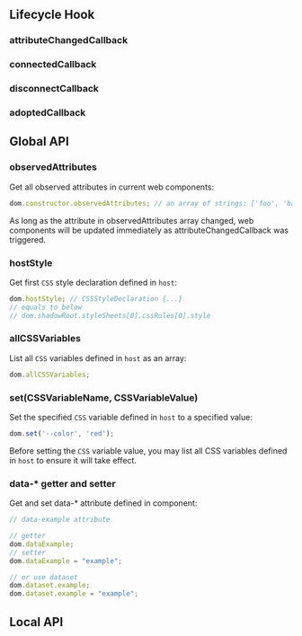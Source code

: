 ## Lifecycle Hook

### attributeChangedCallback

### connectedCallback

### disconnectCallback

### adoptedCallback

## Global API

### observedAttributes

Get all observed attributes in current web components:

```javascript
dom.constructor.observedAttributes; // an array of strings: ['foo', 'bar', 'baz']
```

As long as the attribute in observedAttributes array changed, web components will be updated immediately as attributeChangedCallback was triggered.

### hostStyle

Get first `CSS` style declaration defined in `host`:

```javascript
dom.hostStyle; // CSSStyleDeclaration {...}
// equals to below
// dom.shadowRoot.styleSheets[0].cssRules[0].style
```

### allCSSVariables

List all `CSS` variables defined in `host` as an array:

```javascript
dom.allCSSVariables;
```

### set(CSSVariableName, CSSVariableValue)

Set the specified `CSS` variable defined in `host` to a specified value:

```javascript
dom.set('--color', 'red');
```

Before setting the `CSS` variable value, you may list all CSS variables defined in `host` to ensure it will take effect.

### data-* getter and setter

Get and set data-* attribute defined in component:

```javascript
// data-example attribute

// getter
dom.dataExample;
// setter
dom.dataExample = "example";

// or use dataset
dom.dataset.example;
dom.dataset.example = "example";
```

## Local API
